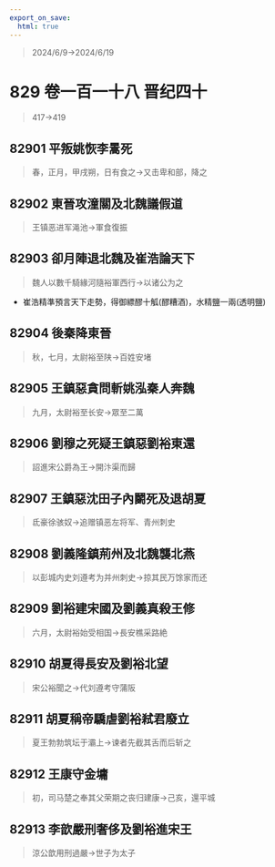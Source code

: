 ```yaml
---
export_on_save:
  html: true
---
```


> 2024/6/9->2024/6/19

# 829 卷一百一十八 晋纪四十

> 417->419

## 82901 平叛姚恢李暠死
> 春，正月，甲戌朔，日有食之->又击卑和部，降之

## 82902 東晉攻潼關及北魏議假道
> 王镇恶进军渑池->軍食復振

## 82903 卻月陣退北魏及崔浩論天下
> 魏人以數千騎緣河隨裕軍西行->以诸公为之
- 崔浩精準預言天下走勢，得御縹醪十觚(醪糟酒)，水精鹽一兩(透明鹽)

## 82904 後秦降東晉
> 秋，七月，太尉裕至陕->百姓安堵

## 82905 王鎮惡貪問斬姚泓秦人奔魏
> 九月，太尉裕至长安->眾至二萬

## 82906 劉穆之死疑王鎮惡劉裕東還
> 詔進宋公爵為王->開汴渠而歸

## 82907 王鎮惡沈田子內鬬死及退胡夏
> 氐豪徐骇奴->追赠镇恶左将军、青州刺史

## 82908 劉義隆鎮荊州及北魏襲北燕
> 以彭城内史刘遵考为并州刺史->掠其民万馀家而还

## 82909 劉裕建宋國及劉義真殺王修
> 六月，太尉裕始受相国->長安樵采路絶

## 82910 胡夏得長安及劉裕北望
> 宋公裕聞之->代刘遵考守蒲阪

## 82911 胡夏稱帝驕虐劉裕弒君廢立
> 夏王勃勃筑坛于灞上->谏者先截其舌而后斩之

## 82912 王康守金墉
> 初，司马楚之奉其父荣期之丧归建康->己亥，還平城

## 82913 李歆嚴刑奢侈及劉裕進宋王
> 涼公歆用刑過嚴->世子为太子